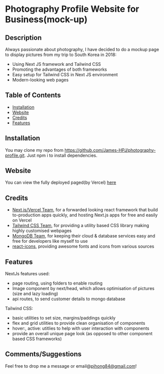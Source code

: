 # Photography Profile Website for Business(mock-up)

## Description

Always passionate about photography, I have decided to do a mockup page to display pictures from my trip to South Korea in 2018:

- Using Next JS framework and Tailwind CSS 
- Promoting the advantages of both frameworks
- Easy setup for Tailwind CSS in Next JS environment
- Modern-looking web pages

## Table of Contents 

- [Installation](#installation)
- [Website](#website)
- [Credits](#credits)
- [Features](#features)

## Installation

You may clone my repo from https://github.com/James-HPJ/photography-profile.git. Just npm i to install dependencies.

## Website

You can view the fully deployed paged(by Vercel) [here](https://photography-profile-heml775yf-james-hpj.vercel.app/)

## Credits

- [Next.js/Vercel Team](https://nextjs.org/), for a forwarded looking react framework that build to-production apps quickly, and hosting Next.js apps for free and easily on Vercel
- [Tailwind CSS Team](https://tailwindcss.com/), for providing a utility based CSS library making highly customised webpages
- [MongoDB Team](https://www.mongodb.com/), for keeping their cloud & database services easy and free for developers like myself to use 
- [react-icons](https://www.npmjs.com/package/react-icons), providing awesome fonts and icons from various sources

## Features

NextJs features used:
- page routing, using folders to enable routing
- Image component by next/head, which allows optimisation of pictures (size and lazy loading)
- api routes, to send customer details to mongo database

Tailwind CSS:
- basic utilities to set size, margins/paddings quickly
- flex and grid utilities to provide clean organisation of components
- hover:, active: utitlies to help with user interaction with components
- provide an overall unique page look (as opposed to other component based CSS frameworks)

## Comments/Suggestions

Feel free to drop me a message or email@pjhong84@gmail.com!

